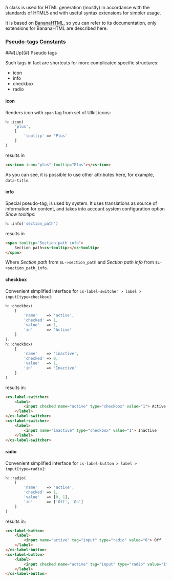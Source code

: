*h* class is used for HTML generation (mostly) in accordance with the standards of HTML5 and with useful syntax extensions for simpler usage.

It is based on [BananaHTML](https://github.com/nazar-pc/BananaHTML), so you can refer to its documentation, only extensions for BananaHTML are described here.

### [Pseudo-tags](#pseudo-tags) [Constants](#constants)

<a name="pseudo-tags" />
###[Up](#) Pseudo tags

Such tags in fact are shortcuts for more complicated specific structures:
* icon
* info
* checkbox
* radio

#### icon
Renders icon with `span` tag from set of UIkit icons:
```php
h::icon(
    'plus',
    [
        'tooltip' => 'Plus'
    ]
)
```
results in
```html
<cs-icon icon="plus" tooltip="Plus"></cs-icon>
```
As you can see, it is possible to use other attributes here, for example, `data-title`.

#### info
Special pseudo-tag, is used by system. It uses translations as source of information for content, and takes into account system configuration option *Show tooltips*:
```php
h::info('section_path')
```
results in
```html
<span tooltip="Section path info">
    Section path<cs-tooltip></cs-tooltip>
</span>
```
Where *Section path* from `$L->section_path` and *Section path info* from `$L->section_path_info`.

#### checkbox
Convenient simplified interface for `cs-label-switcher > label > input[type=checkbox]`:
```php
h::checkbox(
    [
        'name'    => 'active',
        'checked' => 1,
        'value'   => 1,
        'in'      => 'Active'
    ]
).
h::checkbox(
    [
        'name'    => 'inactive',
        'checked' => 0,
        'value'   => 1,
        'in'      => 'Inactive'
    ]
)
```
results in:
```html
<cs-label-switcher>
    <label>
        <input checked name="active" type="checkbox" value="1"> Active
    </label>
</cs-label-switcher>
<cs-label-switcher>
    <label>
        <input name="inactive" type="checkbox" value="1"> Inactive
    </label>
</cs-label-switcher>
```

#### radio
Convenient simplified interface for `cs-label-button > label > input[type=radio]`:
```php
h::radio(
    [
        'name'    => 'active',
        'checked' => 1,
        'value'   => [0, 1],
        'in'      => ['Off', 'On']
    ]
)
```
results in:
```html
<cs-label-button>
    <label>
        <input name="active" tag="input" type="radio" value="0"> Off
    </label>
</cs-label-button>
<cs-label-button>
    <label>
        <input checked name="active" tag="input" type="radio" value="1"> On
    </label>
</cs-label-button>
```
